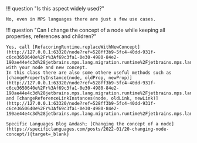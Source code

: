!!! question "Is this aspect widely used?"

    No, even in MPS languages there are just a few use cases.

!!! question "Can I change the concept of a node while keeping all properties, references and children?"

    Yes, call [RefacoringRuntime.replaceWithNewConcept](http://127.0.0.1:63320/node?ref=528ff3b9-5fc4-40dd-931f-c6ce3650640e%2Fr%3Af69c3fa1-0e30-4980-84e2-190ae44e4c3d%28jetbrains.mps.lang.migration.runtime%2Fjetbrains.mps.lang.migration.runtime.base%29%2F7217668918201205170) with your node and new concept. 
    In this class there are also some othere useful methods such as [changePropertyInstance(node, oldProp, newProp)](http://127.0.0.1:63320/node?ref=528ff3b9-5fc4-40dd-931f-c6ce3650640e%2Fr%3Af69c3fa1-0e30-4980-84e2-190ae44e4c3d%28jetbrains.mps.lang.migration.runtime%2Fjetbrains.mps.lang.migration.runtime.base%29%2F4853505765035392526) and [changeReferenceLinkInstances(node, oldLink, newLink)](http://127.0.0.1:63320/node?ref=528ff3b9-5fc4-40dd-931f-c6ce3650640e%2Fr%3Af69c3fa1-0e30-4980-84e2-190ae44e4c3d%28jetbrains.mps.lang.migration.runtime%2Fjetbrains.mps.lang.migration.runtime.base%29%2F4853505765035354594).
    
    Specific Languages Blog &mdash; [Changing the concept of a node](https://specificlanguages.com/posts/2022-01/20-changing-node-concept/){target=_blank}
